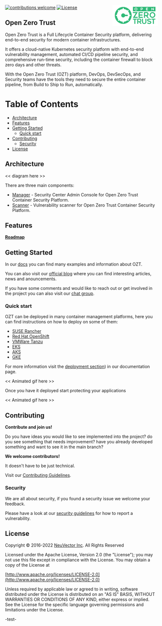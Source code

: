 [![contributions welcome](https://img.shields.io/badge/contributions-welcome-green.svg?style=flat)](CONTRIBUTING.md)
[![License](https://img.shields.io/badge/License-Apache%202.0-blue.svg)](http://www.apache.org/licenses/LICENSE-2.0)
<img align="right" src="https://github.com/openzt/openzerotrust/blob/main/OpenZeroTrustLogo_Green2.png" width="150px" />

## Open Zero Trust

Open Zero Trust is a Full Lifecycle Container Security platform, delivering end-to-end security for modern container infrastructures.

It offers a cloud-native Kubernetes security platform with end-to-end vulnerability management, automated CI/CD pipeline security, and comprehensive run-time security, including the container firewall to block zero days and other threats.

With the Open Zero Trust (OZT) platform, DevOps, DevSecOps, and Security teams have the tools they need to secure the entire container pipeline, from Build to Ship to Run, automatically.

# Table of Contents

- [Architecture](#Architecture)
- [Features](#Features)
- [Getting Started](#Getting-Started)
  - [Quick start](#Quick-start)
- [Contributing](#Contributing)
  - [Security](#Security)
- [License](#License)


## Architecture

<< diagram here >>

There are three main components:

+ [Manager](https://github.com/openzt/manager) - Security Center Admin Console for Open Zero Trust Container Security Platform.
+ [Scanner](https://github.com/openzt/scanner) - Vulnerability scanner for Open Zero Trust Container Security Platform.


## Features



**[Roadmap](https://github.com/openzt/openzerotrust/blob/main/ROADMAP.md)**


## Getting Started

In our [docs](https://open-docs.neuvector.com) you can find many examples and information about OZT.


You can also visit our [official blog](https://blog.neuvector.com/article) where you can find interesting articles, news and anouncements.


If you have some comments and would like to reach out or get involved in the project you can also visit our [chat group]().



### Quick start

OZT can be deployed in many container management platforms, here you can find instructions on how to deploy on some of them:
+ [SUSE Rancher](https://open-docs.neuvector.com/deploying/rancher)
+ [Red Hat OpenShift](https://open-docs.neuvector.com/deploying/openshift)
+ [VMWare Tanzu]()
+ [EKS](https://open-docs.neuvector.com/deploying/publick8s)
+ [AKS](https://open-docs.neuvector.com/deploying/publick8s)
+ [GKE](https://open-docs.neuvector.com/deploying/publick8s)

For more information visit the [deployment section](https://open-docs.neuvector.com/deploying/production#planning-deployments)) in our documentation page.


<< Animated gif here >>


Once you have it deployed start protecting your applications


<< Animated gif here >>



## Contributing

**Contribute and join us!**

Do you have ideas you would like to see implemented into the project? do you see something that needs improvement? have you already developed something and want to see it in the main branch? 


**We welcome contributors!**


It doesn't have to be just technical.


Visit our [Contributing Guidelines](CONTRIBUTING.md).


### Security


We are all about security, if you found a security issue we welcome your feedback.


Please have a look at our [security guidelines](SECURITY.md) for how to report a vulnerability.



## License

Copyright © 2016-2022 [NeuVector Inc](https://neuvector.com). All Rights Reserved

Licensed under the Apache License, Version 2.0 (the "License");
you may not use this file except in compliance with the License.
You may obtain a copy of the License at

[http://www.apache.org/licenses/LICENSE-2.0](http://www.apache.org/licenses/LICENSE-2.0)

Unless required by applicable law or agreed to in writing, software
distributed under the License is distributed on an "AS IS" BASIS,
WITHOUT WARRANTIES OR CONDITIONS OF ANY KIND, either express or implied.
See the License for the specific language governing permissions and
limitations under the License.

-test-
